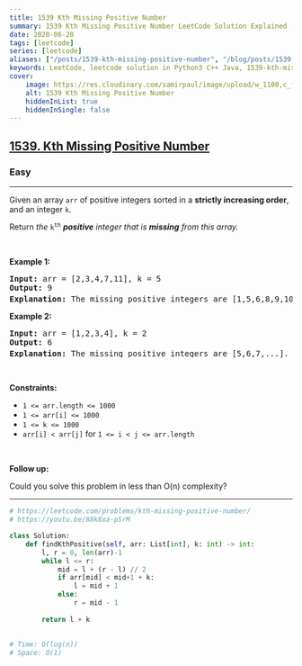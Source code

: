 ```yaml
---
title: 1539 Kth Missing Positive Number
summary: 1539 Kth Missing Positive Number LeetCode Solution Explained
date: 2020-06-20
tags: [leetcode]
series: [leetcode]
aliases: ["/posts/1539-kth-missing-positive-number", "/blog/posts/1539-kth-missing-positive-number", "/1539-kth-missing-positive-number"]
keywords: LeetCode, leetcode solution in Python3 C++ Java, 1539-kth-missing-positive-number solution
cover:
    image: https://res.cloudinary.com/samirpaul/image/upload/w_1100,c_fit,co_rgb:FFFFFF,l_text:Arial_70_bold:1539 Kth Missing Positive Number/problem-solving.webp
    alt: 1539 Kth Missing Positive Number
    hiddenInList: true
    hiddenInSingle: false
---
```



<h2><a href="https://leetcode.com/problems/kth-missing-positive-number/">1539. Kth Missing Positive Number</a></h2><h3>Easy</h3><hr><div><p>Given an array <code>arr</code> of positive integers sorted in a <strong>strictly increasing order</strong>, and an integer <code>k</code>.</p>

<p>Return <em>the</em> <code>k<sup>th</sup></code> <em><strong>positive</strong> integer that is <strong>missing</strong> from this array.</em></p>

<p>&nbsp;</p>
<p><strong class="example">Example 1:</strong></p>

<pre><strong>Input:</strong> arr = [2,3,4,7,11], k = 5
<strong>Output:</strong> 9
<strong>Explanation: </strong>The missing positive integers are [1,5,6,8,9,10,12,13,...]. The 5<sup>th</sup>&nbsp;missing positive integer is 9.
</pre>

<p><strong class="example">Example 2:</strong></p>

<pre><strong>Input:</strong> arr = [1,2,3,4], k = 2
<strong>Output:</strong> 6
<strong>Explanation: </strong>The missing positive integers are [5,6,7,...]. The 2<sup>nd</sup> missing positive integer is 6.
</pre>

<p>&nbsp;</p>
<p><strong>Constraints:</strong></p>

<ul>
	<li><code>1 &lt;= arr.length &lt;= 1000</code></li>
	<li><code>1 &lt;= arr[i] &lt;= 1000</code></li>
	<li><code>1 &lt;= k &lt;= 1000</code></li>
	<li><code>arr[i] &lt; arr[j]</code> for <code>1 &lt;= i &lt; j &lt;= arr.length</code></li>
</ul>

<p>&nbsp;</p>
<p><strong>Follow up:</strong></p>

<p>Could you solve this problem in less than O(n) complexity?</p>
</div>

---




```python
# https://leetcode.com/problems/kth-missing-positive-number/
# https://youtu.be/88k8xa-pSrM

class Solution:
    def findKthPositive(self, arr: List[int], k: int) -> int:
        l, r = 0, len(arr)-1
        while l <= r:
            mid = l + (r - l) // 2
            if arr[mid] < mid+1 + k:
                l = mid + 1
            else:
                r = mid - 1
        
        return l + k
    
    
# Time: O(log(n))
# Space: O(1)
```
